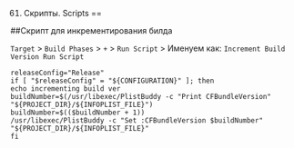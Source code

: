61. Скрипты. Scripts
==

##Скрипт для инкрементирования билда

`Target` > `Build Phases` > `+` > `Run Script` > Именуем как: `Increment Build Version Run Script`

```objc
releaseConfig="Release"
if [ "$releaseConfig" = "${CONFIGURATION}" ]; then
echo incrementing build ver
buildNumber=$(/usr/libexec/PlistBuddy -c "Print CFBundleVersion" "${PROJECT_DIR}/${INFOPLIST_FILE}")
buildNumber=$(($buildNumber + 1))
/usr/libexec/PlistBuddy -c "Set :CFBundleVersion $buildNumber" "${PROJECT_DIR}/${INFOPLIST_FILE}"
fi
```



